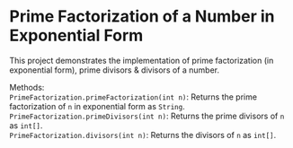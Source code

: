 # Prime Factorization of a Number in Exponential Form

This project demonstrates the implementation of prime factorization (in exponential form), prime divisors & divisors of a number.

Methods:  
`PrimeFactorization.primeFactorization(int n)`: Returns the prime factorization of `n` in exponential form as `String`.
`PrimeFactorization.primeDivisors(int n)`: Returns the prime divisors of `n` as `int[]`.  
`PrimeFactorization.divisors(int n)`: Returns the divisors of `n` as `int[]`.
